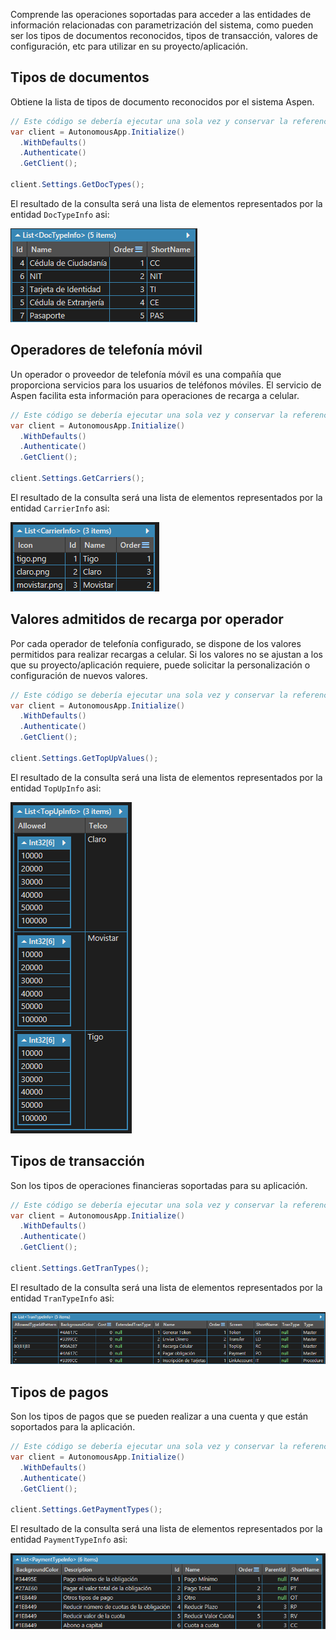 Comprende las operaciones soportadas para acceder a las entidades de información relacionadas con parametrización del sistema, como pueden ser los tipos de documentos reconocidos, tipos de transacción, valores de configuración, etc para utilizar en su proyecto/aplicación.

## Tipos de documentos

Obtiene la lista de tipos de documento reconocidos por el sistema Aspen.

```c#
// Este código se debería ejecutar una sola vez y conservar la referencia a la instancia del cliente.
var client = AutonomousApp.Initialize()
  .WithDefaults()
  .Authenticate()
  .GetClient();

client.Settings.GetDocTypes();
```

El resultado de la consulta será una lista de elementos representados por la entidad `DocTypeInfo` asi:

![DocTypeInfo](https://github.com/RD-Processa/Everco.Services.Aspen.Client.Docs/blob/master/images/SettingsDocTypesExample.png?raw=true)

## Operadores de telefonía móvil

Un operador o proveedor de telefonía móvil es una compañía que proporciona servicios para los usuarios de teléfonos móviles. El servicio de Aspen facilita esta información para operaciones de recarga a celular.

```c#
// Este código se debería ejecutar una sola vez y conservar la referencia a la instancia del cliente.
var client = AutonomousApp.Initialize()
  .WithDefaults()
  .Authenticate()
  .GetClient();

client.Settings.GetCarriers();
```

El resultado de la consulta será una lista de elementos representados por la entidad `CarrierInfo` asi:

![CarrierInfo](https://github.com/RD-Processa/Everco.Services.Aspen.Client.Docs/blob/master/images/SettingsCarriersExample.png?raw=true)

## Valores admitidos de recarga por operador

Por cada operador de telefonía configurado, se dispone de los valores permitidos para realizar recargas a celular. Si los valores no se ajustan a los que su proyecto/aplicación requiere, puede solicitar la personalización o configuración de nuevos valores.

```c#
// Este código se debería ejecutar una sola vez y conservar la referencia a la instancia del cliente.
var client = AutonomousApp.Initialize()
  .WithDefaults()
  .Authenticate()
  .GetClient();

client.Settings.GetTopUpValues();
```

El resultado de la consulta será una lista de elementos representados por la entidad `TopUpInfo` asi:

![TopUpInfo](https://github.com/RD-Processa/Everco.Services.Aspen.Client.Docs/blob/master/images/SettingsTopUpValuesExample.png?raw=true)

## Tipos de transacción

Son los tipos de operaciones financieras soportadas para su aplicación.

```c#
// Este código se debería ejecutar una sola vez y conservar la referencia a la instancia del cliente.
var client = AutonomousApp.Initialize()
  .WithDefaults()
  .Authenticate()
  .GetClient();

client.Settings.GetTranTypes();
```

El resultado de la consulta será una lista de elementos representados por la entidad `TranTypeInfo` asi:

![TranTypeInfo](https://github.com/RD-Processa/Everco.Services.Aspen.Client.Docs/blob/master/images/SettingsTranTypesExample.png?raw=true)

## Tipos de pagos

Son los tipos de pagos que se pueden realizar a una cuenta y que están soportados para la aplicación.

```c#
// Este código se debería ejecutar una sola vez y conservar la referencia a la instancia del cliente.
var client = AutonomousApp.Initialize()
  .WithDefaults()
  .Authenticate()
  .GetClient();

client.Settings.GetPaymentTypes();
```

El resultado de la consulta será una lista de elementos representados por la entidad `PaymentTypeInfo` asi:

![PaymentTypeInfo](https://github.com/RD-Processa/Everco.Services.Aspen.Client.Docs/blob/master/images/SettingsPaymentTypesExample.png?raw=true)
